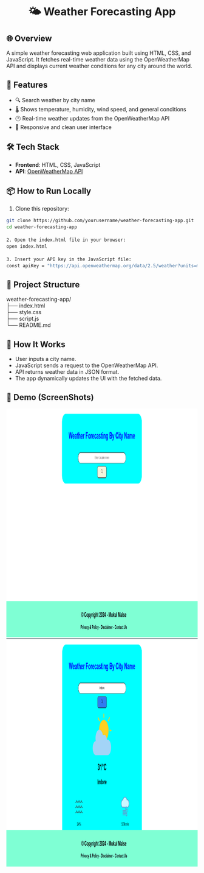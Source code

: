 <h1 align="center">🌤️ Weather Forecasting App</h1>

## 🌐 Overview
A simple weather forecasting web application built using HTML, CSS, and JavaScript. It fetches real-time weather data using the OpenWeatherMap API and displays current weather conditions for any city around the world.

## 🚀 Features

- 🔍 Search weather by city name  
- 🌡️ Shows temperature, humidity, wind speed, and general conditions  
- 🕐 Real-time weather updates from the OpenWeatherMap API  
- 🎨 Responsive and clean user interface  

## 🛠️ Tech Stack

- **Frontend**: HTML, CSS, JavaScript  
- **API**: [OpenWeatherMap API](https://api.openweathermap.org/data/2.5/weather?units=matric&q=)

## 📦 How to Run Locally

1. Clone this repository:

```bash
git clone https://github.com/yourusername/weather-forecasting-app.git
cd weather-forecasting-app

2. Open the index.html file in your browser:
open index.html

3. Insert your API key in the JavaScript file:
const apiKey = "https://api.openweathermap.org/data/2.5/weather?units=matric&q=";

```
## 📁 Project Structure
weather-forecasting-app/<br>
├── index.html<br>
├── style.css<br>
├── script.js<br>
└── README.md

## 🧠 How It Works
<ul>
  <li>User inputs a city name.</li>
  <li>JavaScript sends a request to the OpenWeatherMap API.</li>
  <li>API returns weather data in JSON format.</li>
  <li>The app dynamically updates the UI with the fetched data.</li>
</ul>

## 📸 Demo (ScreenShots)

<img src="img/Home.png" alt="Main-Menu" width="100%" height="600">
<img src="img/Detail.png" alt="Main-Menu" width="100%" height="600">

